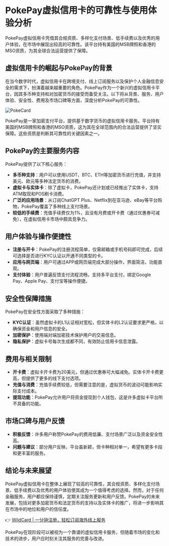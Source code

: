 # PokePay虚拟信用卡的可靠性与使用体验分析

PokePay虚拟信用卡凭借其合规资质、多样化支付场景、低手续费以及优秀的用户体验，在市场中展现出较高的可靠性。该平台持有美国的MSB牌照和香港的MSO资质，为其全球合法运营提供了保障。

## 虚拟信用卡的崛起与PokePay的背景

在当今数字时代，虚拟信用卡在跨境支付、线上订阅服务以及保护个人金融信息安全的需求下，扮演着越来越重要的角色。PokePay作为一个新兴的虚拟信用卡平台，因其多币种支持和对加密货币的接受而备受关注。以下将从背景、服务、用户体验、安全性、费用及市场口碑等方面，深度分析PokePay的可靠性。

![PokeCard](https://bbtdd.com/img/11343638993.webp)

PokePay是一家加密支付平台，提供基于数字货币的虚拟信用卡服务。平台持有美国的MSB牌照和香港的MSO资质，这为其在全球范围内的合法运营提供了坚实保障。这些资质是判断其可靠性的关键因素之一。

## PokePay的主要服务内容

PokePay提供了以下核心服务：

- **多币种支持**：用户可以使用USDT、BTC、ETH等加密货币进行充值，并支持美元、欧元等多种法定货币的消费。
- **虚拟卡与实体卡**：除了虚拟卡，PokePay还计划或已经推出了实体卡，支持ATM取现和POS刷卡消费。
- **广泛的应用场景**：从订阅ChatGPT Plus、Netflix到在亚马逊、eBay等平台购物，PokePay覆盖了多种线上支付场景。
- **较低的手续费**：充值手续费仅为1%，且没有月费或开卡费（通过优惠券可减免），在虚拟信用卡市场中颇具竞争力。

## 用户体验与操作便捷性

- **注册与开卡**：PokePay的注册流程简单，仅需邮箱或手机号码即可完成，后续可选择是否进行KYC认证以开通不同类型的卡。
- **应用与网页端**：用户可通过APP或网页端完成大部分操作，界面简洁，功能直观。
- **支付体验**：用户普遍反馈支付流程流畅，支持多平台支付，绑定Google Pay、Apple Pay、支付宝等操作便捷。

## 安全性保障措施

PokePay在安全性方面采取了多种措施：

- **KYC认证**：虽然虚拟卡的L1认证相对宽松，但实体卡的L2认证要求更严格，以确保资金和用户信息的安全。
- **加密保护**：使用端对端加密技术保护用户的交易信息。
- **隐私保护**：虚拟卡号每次生成都不同，有效防止信用卡信息泄露。

## 费用与相关限制

- **开卡费**：虚拟卡开卡费为20美元，但通过优惠券可大幅减免。实体卡开卡费更高，但提供了更多的线下支付选项。
- **充值与消费**：充值手续费较低，但需要注意的是，虚拟货币的波动可能影响实际支付成本。
- **提现功能**：PokePay允许用户将资金提现到个人钱包，这是许多虚拟卡平台所不具备的功能。

## 市场口碑与用户反馈

- **积极反馈**：许多用户称赞PokePay的费用低廉、支付场景广泛以及资金安全性高。
- **问题与建议**：部分用户反映，平台虽新颖，但卡种相对单一，希望有更多卡段和更丰富的服务。

## 结论与未来展望

PokePay虚拟信用卡在整体上展现了较高的可靠性，其合规资质、多样化支付场景、低手续费以及优秀的用户体验使其成为一个值得考虑的选择。然而，对于任何金融服务，用户都应保持谨慎，定期关注服务更新和用户反馈。PokePay的未来发展，包括对更多加密货币和法定货币的支持以及实体卡的推广，将进一步影响其在市场中的地位和用户的信任度。

👉 [WildCard | 一分钟注册，轻松订阅海外线上服务](https://bbtdd.com/WildCard)

PokePay在现阶段可以被视为一个靠谱的虚拟信用卡服务，但随着市场的变化和技术的进步，用户应时刻关注其服务的完善与改进。